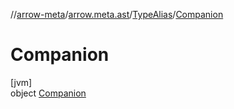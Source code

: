 //[arrow-meta](../../../../index.md)/[arrow.meta.ast](../../index.md)/[TypeAlias](../index.md)/[Companion](index.md)

# Companion

[jvm]\
object [Companion](index.md)
